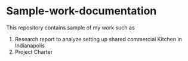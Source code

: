 # Sample-work-documentation

This repository contains sample of my work such as 
1. Research report to analyze setting up shared commercial Kitchen in Indianapolis
2. Project Charter
